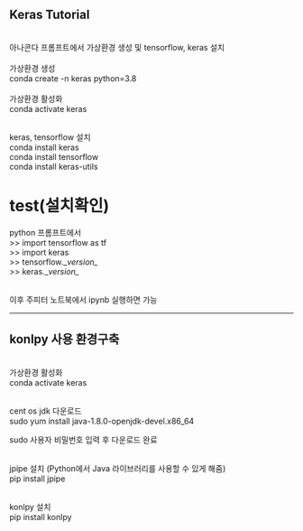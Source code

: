 ## Keras Tutorial
</br>
아나콘다 프롬프트에서 가상환경 생성 및 tensorflow, keras 설치</br>
</br>
가상환경 생성 </br>
conda create -n keras python=3.8 </br></br>
가상환경 활성화 </br>
conda activate keras </br></br>

keras, tensorflow 설치</br>
conda install keras </br>
conda install tensorflow </br>
conda install keras-utils </br>

# test(설치확인)
python 프롬프트에서</br>
\>> import tensorflow as tf </br>
\>> import keras </br>
\>> tensorflow.\__version\__ </br>
\>> keras.\__version\__  </br>
</br>

이후 주피터 노트북에서 ipynb 실행하면 가능


--------------------------------------------

## konlpy 사용 환경구축
</br>
가상환경 활성화 </br>
conda activate keras </br></br>

cent os jdk 다운로드 </br>
sudo yum install java-1.8.0-openjdk-devel.x86_64 </br>

sudo 사용자 비밀번호 입력 후 다운로드 완료</br></br>

jpipe 설치 (Python에서 Java 라이브러리를 사용할 수 있게 해줌)</br>
pip install jpipe </br></br>

konlpy 설치 </br>
pip install konlpy </br></br>
